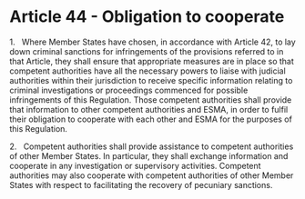 # Article 44 - Obligation to cooperate


1.   Where Member States have chosen, in accordance with Article 42, to lay down criminal sanctions for infringements of the provisions referred to in that Article, they shall ensure that appropriate measures are in place so that competent authorities have all the necessary powers to liaise with judicial authorities within their jurisdiction to receive specific information relating to criminal investigations or proceedings commenced for possible infringements of this Regulation. Those competent authorities shall provide that information to other competent authorities and ESMA, in order to fulfil their obligation to cooperate with each other and ESMA for the purposes of this Regulation.

2.   Competent authorities shall provide assistance to competent authorities of other Member States. In particular, they shall exchange information and cooperate in any investigation or supervisory activities. Competent authorities may also cooperate with competent authorities of other Member States with respect to facilitating the recovery of pecuniary sanctions.
